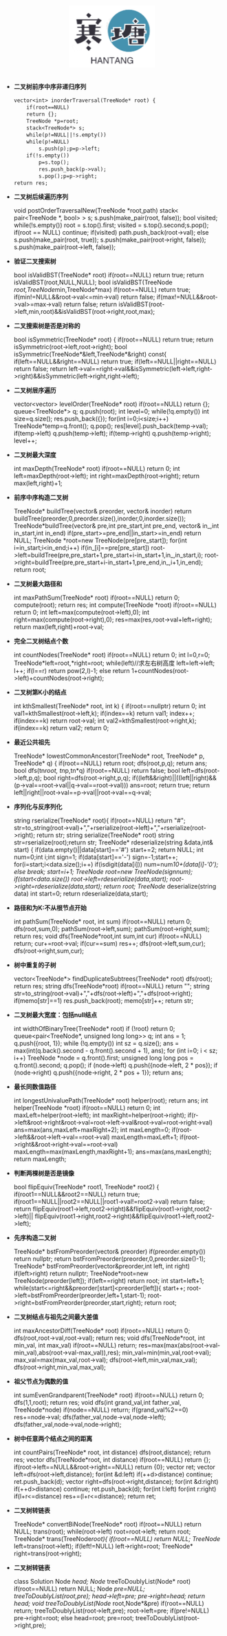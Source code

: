 <br>

<div align="center">
    <img src="logo.jpg" width="200px">
</div>

<br>

-	**二叉树前序中序非递归序列**


		vector<int> inorderTraversal(TreeNode* root) {
		    if(root==NULL)
			return {};
		    TreeNode *p=root;
		    stack<TreeNode*> s;
		    while(p!=NULL||!s.empty())
			while(p!=NULL)
			    s.push(p);p=p->left;
			if(!s.empty())
			    p=s.top();
			    res.push_back(p->val);
			    s.pop();p=p->right;
		return res;
-	**二叉树后续遍历序列**



	void postOrderTraversalNew(TreeNode *root,path)
		stack< pair<TreeNode *, bool> > s;
		s.push(make_pair(root, false));
		    bool visited;
		    while(!s.empty())
		        root = s.top().first;
		        visited = s.top().second;s.pop();
		        if(root == NULL)
		            continue;
		        if(visited)
		            path.push_back(root->val);
		        else
		            s.push(make_pair(root, true));
		            s.push(make_pair(root->right, false));
		            s.push(make_pair(root->left, false));
- **验证二叉搜索树**



	bool isValidBST(TreeNode* root)
	    if(root==NULL)
	        return true;
	    return isValidBST(root,NULL,NULL);
	bool isValidBST(TreeNode *root,TreeNode*min,TreeNode*max)
	    if(root==NULL)
	        return true;
	    if(min!=NULL&&root->val<=min->val)
	        return false;
	    if(max!=NULL&&root->val>=max->val)
	        return false;
	return isValidBST(root->left,min,root)&&isValidBST(root->right,root,max);
-	**二叉搜索树是否是对称的**



	bool isSymmetric(TreeNode* root) {
	    if(root==NULL)
	        return  true;
	    return isSymmetric(root->left,root->right);
	bool isSymmetric(TreeNode*&left,TreeNode*&right) const{
	    if(left==NULL&&right==NULL)
	        return true;
	    if(left==NULL||right==NULL)
	        return false;
	return left->val==right->val&&isSymmetric(left->left,right->right)&&isSymmetric(left->right,right->left);
-	**二叉树层序遍历**



	vector<vector<int>> levelOrder(TreeNode* root)
	    if(root==NULL)
	        return {};
	    queue<TreeNode*> q; q.push(root); int level=0;
	    while(!q.empty())
	        int size=q.size();
	        res.push_back({});
	        for(int i=0;i<size;i++)
	            TreeNode*temp=q.front(); q.pop();
	            res[level].push_back(temp->val);
	            if(temp->left)
	                q.push(temp->left);
	            if(temp->right)
	                q.push(temp->right);
	        level++;
-	**二叉树最大深度**



	int maxDepth(TreeNode* root)
	    if(root==NULL)
	        return 0;
	    int left=maxDepth(root->left);
	    int right=maxDepth(root->right);
	return max(left,right)+1;
-	**前序中序构造二叉树**



	TreeNode* buildTree(vector<int>& preorder, vector<int>& inorder) 
	    return buildTree(preorder,0,preorder.size(),inorder,0,inorder.size());
	TreeNode*buildTree(vector<int>& pre,int pre_start,int pre_end, vector<int>& in_,int in_start,int in_end)
	    if(pre_start>=pre_end||in_start>=in_end)
	        return NULL;
	    TreeNode *root=new TreeNode(pre[pre_start]);
	    for(int i=in_start;i<in_end;i++)
	        if(in_[i]==pre[pre_start])
	            root->left=buildTree(pre,pre_start+1,pre_start+i-in_start+1,in_,in_start,i);
	            root->right=buildTree(pre,pre_start+i-in_start+1,pre_end,in_,i+1,in_end);
	return root;
-	**二叉树最大路径和**



	int maxPathSum(TreeNode* root)
	    if(root==NULL)
	        return 0;
	    compute(root);
	    return res;
	int compute(TreeNode *root)
	    if(root==NULL)
	        return 0;
	    int left=max(compute(root->left),0);
	    int right=max(compute(root->right),0);
	    res=max(res,root->val+left+right);
	return max(left,right)+root->val;
-	**完全二叉树结点个数**



	int countNodes(TreeNode* root) 
	    if(root==NULL)
	        return 0;
	    int l=0,r=0;
	    TreeNode*left=root,*right=root;
	    while(left)//求左右树高度
	        left=left->left; l++;
	    if(l==r)
	        return pow(2,l)-1;
	    else
	        return 1+countNodes(root->left)+countNodes(root->right);

-	**二叉树第K小的结点**



	int kthSmallest(TreeNode* root, int k) {
	    if(root==nullptr)
	        return 0;
	    int val1=kthSmallest(root->left,k);
	    if(index==k)
	        return val1;
	    index++;
	    if(index==k)
	        return root->val;
	    int val2=kthSmallest(root->right,k);
	    if(index==k)
	        return val2;
	return 0;
-	**最近公共祖先**



	TreeNode* lowestCommonAncestor(TreeNode* root, TreeNode* p, TreeNode* q) {
	    if(root==NULL)
	        return root;
	    dfs(root,p,q);
	    return ans;
	bool dfs(tn*root, tn*p,tn*q)
	    if(root==NULL)
	        return false;
	    bool left=dfs(root->left,p,q);
	    bool right=dfs(root->right,p,q);
	    if((left&&right)||((left||right)&&(p->val==root->val||q->val==root->val)))
	        ans=root;
	        return true;
	return left||right||root->val==p->val||root->val==q->val;
-	**序列化与反序列化**



	string rserialize(TreeNode* root){
	        if(root==NULL)
	            return "#";
	str=to_string(root->val)+","+rserialize(root->left)+","+rserialize(root->right);
	        return str;
	string serialize(TreeNode* root) 
	    string str=rserialize(root);return str;
	TreeNode* rdeserialize(string &data,int& start) {
	    if(data.empty()||data[start]=='#')
	        start+=2;
	        return NULL;
	    int num=0;int i;int sign=1;
	    if(data[start]=='-')
	        sign=-1;start++;
	    for(i=start;i<data.size();i++)
	        if(isdigit(data[i]))
	            num=num*10+(data[i]-'0');
	        else
	            break;
	    start=i+1;
	    TreeNode *root=new TreeNode(sign*num);
	    if(start<data.size())
	        root->left=rdeserialize(data,start);
	        root->right=rdeserialize(data,start);
	    return root;
	TreeNode* deserialize(string data)
	    int start=0;
	return rdeserialize(data,start);
-	**路径和为K:不从根节点开始**



	int pathSum(TreeNode* root, int sum)
	    if(root==NULL)
	        return 0;
	    dfs(root,sum,0);
	    pathSum(root->left,sum);
	    pathSum(root->right,sum);
	    return res;
	void dfs(TreeNode*root,int sum,int cur)
	    if(root==NULL)
	        return;
	    cur+=root->val;
	    if(cur==sum)
	        res++;
	    dfs(root->left,sum,cur);
	dfs(root->right,sum,cur);
-	**树中重复的子树**



	vector<TreeNode*> findDuplicateSubtrees(TreeNode* root)
	    dfs(root);
	    return res;
	string dfs(TreeNode*root)
	    if(root==NULL)
	        return "";
	    string str=to_string(root->val)+","+dfs(root->left)+","+dfs(root->right);
	    if(memo[str]==1)
	        res.push_back(root);
	    memo[str]++;
	return str;
-	**二叉树最大宽度：包括null结点**



	int widthOfBinaryTree(TreeNode* root)
	    if (!root) return 0;
	    queue<pair<TreeNode*, unsigned long long>> q;
	    int ans = 1;
	    q.push({root, 1});
	    while (!q.empty()) 
	        int sz = q.size();
	        ans = max(int(q.back().second - q.front().second + 1), ans);
	        for (int i=0; i < sz; i++) 
	            TreeNode *node = q.front().first;
	            unsigned long long pos = q.front().second;
	            q.pop();
	            if (node->left) q.push({node->left, 2 * pos});
	            if (node->right) q.push({node->right, 2 * pos + 1});
	return ans;
-	**最长同数值路径**



	int longestUnivaluePath(TreeNode* root)
	    helper(root);
	    return ans;
	int helper(TreeNode *root)
	    if(root==NULL)
	        return 0;
	    int maxLeft=helper(root->left);
	    int maxRight=helper(root->right);
	if(r->left&root->right&root->val=root->left->val&root->val=root->right->val)
	        ans=max(ans,maxLeft+maxRight+2);
	    int maxLength=0;
	    if(root->left&&root->left->val==root->val)
	        maxLength=maxLeft+1;
	    if(root->right&&root->right->val==root->val)
	        maxLength=max(maxLength,maxRight+1);
	    ans=max(ans,maxLength);
	return maxLength;
-	**判断两棵树是否是镜像**



	bool flipEquiv(TreeNode* root1, TreeNode* root2) {
	    if(root1==NULL&&root2==NULL)
	        return true;
	    if(root1==NULL||root2==NULL||root1->val!=root2->val)
	        return false;
	    return flipEquiv(root1->left,root2->right)&&flipEquiv(root1->right,root2->left)||
	   flipEquiv(root1->right,root2->right)&&flipEquiv(root1->left,root2->left);
-	**先序构造二叉树**



	TreeNode* bstFromPreorder(vector<int>& preorder)
	    if(preorder.empty())
	        return nullptr;
	    return bstFromPreorder(preorder,0,preorder.size()-1);
	TreeNode* bstFromPreorder(vector<int>&preorder,int left, int right)
	    if(left>right)
	        return nullptr;
	    TreeNode*root=new TreeNode(preorder[left]);
	    if(left==right)
	        return root;
	    int start=left+1;
	    while(start<=right&&preorder[start]<preorder[left]){
	        start++;
	    root->left=bstFromPreorder(preorder,left+1,start-1);
	    root->right=bstFromPreorder(preorder,start,right);
	return root;
-	**二叉树结点与祖先之间最大差值**



	int maxAncestorDiff(TreeNode* root)
	    if(root==NULL)
	        return 0;
	    dfs(root,root->val,root->val);
	    return res;
	void dfs(TreeNode*root, int min_val, int max_val)
	    if(root==NULL)
	        return;
	    res=max(max(abs(root->val-min_val),abs(root->val-max_val)),res);
	    min_val=min(min_val,root->val);
	    max_val=max(max_val,root->val);
	    dfs(root->left,min_val,max_val);
	dfs(root->right,min_val,max_val);
-	**祖父节点为偶数的值**



	int sumEvenGrandparent(TreeNode* root)
	    if(root==NULL)
	        return 0;
	    dfs(1,1,root);
	    return res;
	void dfs(int grand_val,int father_val, TreeNode*node)
	    if(node==NULL)
	        return;
	    if(grand_val%2==0)
	        res+=node->val;
	    dfs(father_val,node->val,node->left);
	dfs(father_val,node->val,node->right);
-	**树中任意两个结点之间的距离**



	int countPairs(TreeNode* root, int distance)
	    dfs(root,distance);
	    return res;
	vector<int> dfs(TreeNode*root, int distance)
	    if(root==NULL)
	        return {};
	    if(root->left==NULL&&root->right==NULL)
	        return {0};
	    vector<int> ret;
	    vector<int> left=dfs(root->left,distance);
	    for(int &d:left)
	        if(++d>distance)
	            continue;
	        ret.push_back(d);
	    vector<int> right=dfs(root->right,distance);
	    for(int &d:right)
	        if(++d>distance)
	            continue;
	        ret.push_back(d);
	    for(int l:left)
	        for(int r:right)
	            if(l+r<=distance)
	                res+=(l+r<=distance);
	return ret;
-	**二叉树转链表**



	TreeNode* convertBiNode(TreeNode* root)
	    if(root==NULL)
	        return NULL;
	    trans(root);
	    while(root->left)
	        root=root->left;
	    return root;
	TreeNode* trans(TreeNode*root){
	    if(root==NULL)
	        return NULL;
	    TreeNode* left=trans(root->left);
	    if(left!=NULL)
	        left->right=root;
	TreeNode* right=trans(root->right);
- **二叉树转链表**



	class Solution
	    Node *head;
	    Node* treeToDoublyList(Node* root)
	        if(root==NULL) return NULL;
	        Node *pre=NULL;
	        treeToDoublyList(root,pre);
	        head->left=pre;
	        pre->right=head;
	        return head;
	    void treeToDoublyList(Node* root,Node*&pre)
	        if(root==NULL) return;
	        treeToDoublyList(root->left,pre);
	        root->left=pre;
	        if(pre!=NULL)
	            pre->right=root;
	        else
	            head=root;
	        pre=root;
	        treeToDoublyList(root->right,pre);  
